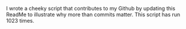 I wrote a cheeky script that contributes to my Github by updating this ReadMe to illustrate why more than commits matter. This script has run 1023 times.